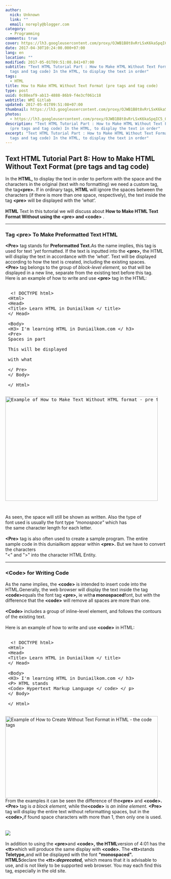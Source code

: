 ```yaml
---
author:
  nick: Unknown
  link: ""
  email: noreply@blogger.com
category:
  - Programming
comments: true
cover: https://lh3.googleusercontent.com/proxy/OJWB1B8t8vRrLSxK6kaSpqIC5_Qs2dO1XoRwPDzu3_Bd221wjlh0rpTomRwyZlUtrmkMw2DLJ-KKN78v5L4XQLFbshEZtu5ZqlrbHwJReRgklNkx4swVr0ffz200BtqCdIMeW9PIrLoU_PNgyISDAcz45W-Fv0rtpgL6K4AjP_Pqx4MKDg
date: 2017-04-30T10:24:00.000+07:00
lang: en
location: ""
modified: 2017-05-01T09:51:08.841+07:00
subtitle: "Text HTML Tutorial Part : How to Make HTML Without Text Format (pre
  tags and tag code) In the HTML, to display the text in order"
tags:
  - HTML
title: How to Make HTML Without Text Format (pre tags and tag code)
type: post
uuid: 0c88eaf9-ab13-4888-86b9-f4e3cf061c18
webtitle: WMI Gitlab
updated: 2017-05-01T09:51:08+07:00
thumbnail: https://lh3.googleusercontent.com/proxy/OJWB1B8t8vRrLSxK6kaSpqIC5_Qs2dO1XoRwPDzu3_Bd221wjlh0rpTomRwyZlUtrmkMw2DLJ-KKN78v5L4XQLFbshEZtu5ZqlrbHwJReRgklNkx4swVr0ffz200BtqCdIMeW9PIrLoU_PNgyISDAcz45W-Fv0rtpgL6K4AjP_Pqx4MKDg
photos:
  - https://lh3.googleusercontent.com/proxy/OJWB1B8t8vRrLSxK6kaSpqIC5_Qs2dO1XoRwPDzu3_Bd221wjlh0rpTomRwyZlUtrmkMw2DLJ-KKN78v5L4XQLFbshEZtu5ZqlrbHwJReRgklNkx4swVr0ffz200BtqCdIMeW9PIrLoU_PNgyISDAcz45W-Fv0rtpgL6K4AjP_Pqx4MKDg
description: "Text HTML Tutorial Part : How to Make HTML Without Text Format
  (pre tags and tag code) In the HTML, to display the text in order"
excerpt: "Text HTML Tutorial Part : How to Make HTML Without Text Format (pre
  tags and tag code) In the HTML, to display the text in order"
---
```


<div dir="ltr" style="text-align: left;" trbidi="on"><h2>    Text HTML Tutorial Part 8: How to Make HTML Without Text Format (pre tags     and tag code) </h2><div><div>In the <strong>HTML,</strong> to display the text in order to             perform with the space and the characters in the original (text with no formatting) we need a custom tag, the tag<strong>&lt;pre&gt;.</strong> If in ordinary tags,            <strong>HTML</strong> will ignore the spaces between the characters             (if there is more than one space, respectively), the text inside the tag <strong>&lt;pre&gt;</strong> will be displayed with the            <em>'what'.</em>        <br><em><br></em></div><div><strong>HTML</strong>            Text In this tutorial we will discuss about             <b>                How to Make HTML Text Format Without using the &lt;pre&gt; and                 &lt;code&gt;</b>                         .         </div><a name="more"></a><hr><h3>        Tag &lt;pre&gt; To Make Preformatted Text HTML     </h3><div><strong>&lt;Pre&gt;</strong>            tag stands for <strong>Preformatted Text.</strong>As the name             implies, this tag is used for text <em>'yet</em> formatted. If the             text is inputted into the <strong>&lt;pre&gt;,</strong> the HTML             will display the text in accordance with the <em>'what'.</em> Text             will be displayed according to how the text is created, including             the existing spaces.         </div><div><strong>&lt;Pre&gt;</strong>            tag belongs to the group of <em>block-level element,</em> so that             will be displayed in a new line, separate from the existing text             before this tag.         </div><div>Here is an example of how to write and use            <strong>&lt;pre&gt;</strong> tag in the HTML:         <br><br></div><pre>  &lt;! DOCTYPE html&gt;<br> &lt;Html&gt;<br> &lt;Head&gt;<br> &lt;Title&gt; Learn HTML in Duniailkom &lt;/ title&gt;<br> &lt;/ Head&gt;<br><br> &lt;Body&gt;<br> &lt;H3&gt; I'm learning HTML in Duniailkom.com &lt;/ h3&gt;<br> &lt;Pre&gt;<br> Spaces in part <br><br> This will be displayed<br> <br> with what<br> <br> &lt;/ Pre&gt;<br> &lt;/ Body&gt;<br><br> &lt;/ Html&gt; </pre><pre></pre><pre><a href="http://www.duniailkom.com/wp-content/uploads/2014/06/Contoh-Cara-Membuat-Text-Tanpa-Format-dalam-HTML-tag-pre.png" rel="noopener noreferer nofollow"><img alt="Example of How to Make Text Without HTML format - pre tag" height="328" src="https://lh3.googleusercontent.com/proxy/OJWB1B8t8vRrLSxK6kaSpqIC5_Qs2dO1XoRwPDzu3_Bd221wjlh0rpTomRwyZlUtrmkMw2DLJ-KKN78v5L4XQLFbshEZtu5ZqlrbHwJReRgklNkx4swVr0ffz200BtqCdIMeW9PIrLoU_PNgyISDAcz45W-Fv0rtpgL6K4AjP_Pqx4MKDg" width="479"></a></pre><pre></pre><pre></pre><div style="text-align: left;">As seen, the space will still be shown as written. Also the type of<br>font used is usually the font type <em>"monospace"</em> which has<br>the same character length for each letter.</div><div style="text-align: left;"><br><strong>&lt;Pre&gt;</strong>            tag is also often used to create a sample program. The entire<br>sample code in this duniailkom appear within            <strong>&lt;pre&gt;.</strong> But we have to convert the characters<br>"&lt;" and "&gt;" into the character HTML Entity.&nbsp;</div><div style="text-align: left;"></div><hr style="text-align: left;"><h3 style="text-align: left;">        &lt;Code&gt; for Writing Code     </h3><div style="text-align: left;">As the name implies, the <strong>&lt;code&gt;</strong> is intended             to insert code into the HTML.Generally, the web browser will             display the text inside the tag <strong>&lt;code&gt;</strong>equals the font tag <strong>&lt;pre&gt;,</strong> ie with<strong>a monospaced</strong>font, but with the difference that the            <strong>&lt;code&gt;</strong> will remove all spaces are more than             one.         <br><br></div><div><strong>&lt;Code&gt;</strong>            includes a group of inline-level element, and follows the contours             of the existing text.         <br><br></div><div>Here is an example of how to write and use            <strong>&lt;code&gt;</strong> in HTML:         <br><br></div><pre>  &lt;! DOCTYPE html&gt;<br> &lt;Html&gt;<br> &lt;Head&gt;<br> &lt;Title&gt; Learn HTML in Duniailkom &lt;/ title&gt;<br> &lt;/ Head&gt;<br><br> &lt;Body&gt;<br> &lt;H3&gt; I'm learning HTML in Duniailkom.com &lt;/ h3&gt;<br> &lt;P&gt; HTML stands <br> &lt;Code&gt; Hypertext Markup Language &lt;/ code&gt; &lt;/ p&gt;<br> &lt;/ Body&gt;<br><br> &lt;/ Html&gt; </pre><div><br><a href="http://www.duniailkom.com/wp-content/uploads/2014/06/Contoh-Cara-Membuat-Text-Tanpa-Format-dalam-HTML-tag-code.png" rel="noopener noreferer nofollow">                <img alt="Example of How to Create Without Text Format in HTML - the code tags" height="257" src="https://lh5.googleusercontent.com/proxy/KDLpF3CapQeOJVLA2Y1Lmxo2Xls_R5Mzq9IpAZhij7vUqwhHzno_TDfBVOANBjKnJDB3-EPOG3uCGAqCajh2wYly7T_w9IYOLaJdLQDv6TheiGC4Pw-mnUOqybS1ML1XLDpuw_feM5OFQwD1MmdB2Oep9E1IHe4u7XYxI-9Y5_-NN-_G-J4" width="479">            </a>        <br>From the examples it can be seen the difference of the<strong>&lt;pre&gt;</strong> and <strong>&lt;code&gt;.</strong>            <strong>&lt;Pre&gt;</strong> tag is <em>a block element,</em> while the<strong>&lt;code&gt;</strong> is <em>an inline element.</em>            <strong>&lt;Pre&gt;</strong> tag will display the entire text without reformatting spaces, but in the            <strong>&lt;code&gt;,</strong>if found space characters with more             than 1, then only one is used.         </div><div id="stb-container-3094"><br><br><aside>            <img src="https://lh6.googleusercontent.com/proxy/nAp2xwIPrdc-WV-9WhKE9PCiQO7-KeMCJrz98o6teRywSCuS22zQXXpoY31RZIiV5T08gk3R1boEsFHtbYD1mWZNEncKklFmd5gqFw5NwVx3TO6XCjErdd_FR765_6aDpDPeocKmAA">        </aside>        <br><div id="stb-box-3094">In addition to using the <strong>&lt;pre&gt;</strong>and                <strong>&lt;code&gt;,</strong> <strong>the HTML</strong>version                 of 4:01 has the <strong>&lt;tt&gt;</strong>which will produce the same display with <strong>&lt;code&gt;.</strong> The                <strong>&lt;tt&gt;</strong>stands <strong>Teletype,</strong>and will be displayed with the font                <strong>"monospaced".</strong>            <br><div></div><div><strong>HTML5</strong>declare the                    <strong>&lt;tt&gt;:<em>deprecated,</em></strong> which                     means that it is advisable to use, and is not likely to be                     supported web browser. You may each find this tag,                     especially in the old site.                 </div></div></div><div><div></div></div></div></div><!-- Blogger automated replacement: "https://images-blogger-opensocial.googleusercontent.com/gadgets/proxy?url=http%3A%2F%2Fwww.duniailkom.com%2Fwp-content%2Fuploads%2F2014%2F06%2FContoh-Cara-Membuat-Text-Tanpa-Format-dalam-HTML-tag-code.png&amp;container=blogger&amp;gadget=a&amp;rewriteMime=image%2F*" with "https://lh5.googleusercontent.com/proxy/KDLpF3CapQeOJVLA2Y1Lmxo2Xls_R5Mzq9IpAZhij7vUqwhHzno_TDfBVOANBjKnJDB3-EPOG3uCGAqCajh2wYly7T_w9IYOLaJdLQDv6TheiGC4Pw-mnUOqybS1ML1XLDpuw_feM5OFQwD1MmdB2Oep9E1IHe4u7XYxI-9Y5_-NN-_G-J4" --><!-- Blogger automated replacement: "https://images-blogger-opensocial.googleusercontent.com/gadgets/proxy?url=http%3A%2F%2Fwww.duniailkom.com%2Fwp-content%2Fuploads%2F2014%2F06%2FContoh-Cara-Membuat-Text-Tanpa-Format-dalam-HTML-tag-pre.png&amp;container=blogger&amp;gadget=a&amp;rewriteMime=image%2F*" with "https://lh3.googleusercontent.com/proxy/OJWB1B8t8vRrLSxK6kaSpqIC5_Qs2dO1XoRwPDzu3_Bd221wjlh0rpTomRwyZlUtrmkMw2DLJ-KKN78v5L4XQLFbshEZtu5ZqlrbHwJReRgklNkx4swVr0ffz200BtqCdIMeW9PIrLoU_PNgyISDAcz45W-Fv0rtpgL6K4AjP_Pqx4MKDg" --><!-- Blogger automated replacement: "https://images-blogger-opensocial.googleusercontent.com/gadgets/proxy?url=http%3A%2F%2Fwww.duniailkom.com%2Fwp-content%2Fplugins%2Fwp-special-textboxes%2Fimages%2Finfo-b.png&amp;container=blogger&amp;gadget=a&amp;rewriteMime=image%2F*" with "https://lh6.googleusercontent.com/proxy/nAp2xwIPrdc-WV-9WhKE9PCiQO7-KeMCJrz98o6teRywSCuS22zQXXpoY31RZIiV5T08gk3R1boEsFHtbYD1mWZNEncKklFmd5gqFw5NwVx3TO6XCjErdd_FR765_6aDpDPeocKmAA" -->